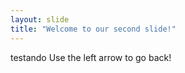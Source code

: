 ```yaml
---
layout: slide
title: "Welcome to our second slide!"
---
```

testando
Use the left arrow to go back!
